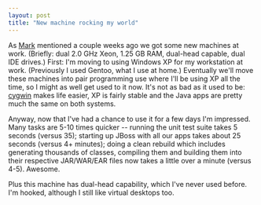 ```yaml
---
layout: post
title: "New machine rocking my world"
---
```




As <a href="http://mark.denovich.org/archives/000109.html">Mark</a> mentioned a couple weeks ago we got some new machines at work. (Briefly: dual 2.0 GHz Xeon, 1.25 GB RAM, dual-head capable, dual IDE drives.) First: I'm moving to using Windows XP for my workstation at work. (Previously I used Gentoo, what I use at home.) Eventually we'll move these machines into pair programming use where I'll be using XP all the time, so I might as well get used to it now. It's not as bad as it used to be: <a href="http://www.cygwin.com/">cygwin</a> makes life easier, XP is fairly stable and the Java apps are pretty much the same on both systems.

<p>Anyway, now that I've had a chance to use it for a few days I'm impressed. Many tasks are 5-10 times quicker -- running the unit test suite takes 5 seconds (versus 35); starting up JBoss with all our apps takes about 25 seconds (versus 4+ minutes); doing a clean rebuild which includes generating thousands of classes, compiling them and building them into their respective JAR/WAR/EAR files now takes a little over a minute (versus 4-5). Awesome.</p>

<p>Plus this machine has dual-head capability, which I've never used before. I'm hooked, although I still like virtual desktops too.</p>



